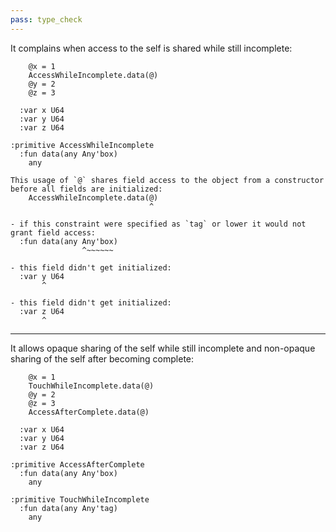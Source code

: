 ```yaml
---
pass: type_check
---
```


It complains when access to the self is shared while still incomplete:

```savi
    @x = 1
    AccessWhileIncomplete.data(@)
    @y = 2
    @z = 3

  :var x U64
  :var y U64
  :var z U64

:primitive AccessWhileIncomplete
  :fun data(any Any'box)
    any
```
```error
This usage of `@` shares field access to the object from a constructor before all fields are initialized:
    AccessWhileIncomplete.data(@)
                               ^

- if this constraint were specified as `tag` or lower it would not grant field access:
  :fun data(any Any'box)
                ^~~~~~~

- this field didn't get initialized:
  :var y U64
       ^

- this field didn't get initialized:
  :var z U64
       ^
```

---

It allows opaque sharing of the self while still incomplete and non-opaque sharing of the self after becoming complete:

```savi
    @x = 1
    TouchWhileIncomplete.data(@)
    @y = 2
    @z = 3
    AccessAfterComplete.data(@)

  :var x U64
  :var y U64
  :var z U64

:primitive AccessAfterComplete
  :fun data(any Any'box)
    any

:primitive TouchWhileIncomplete
  :fun data(any Any'tag)
    any
```
